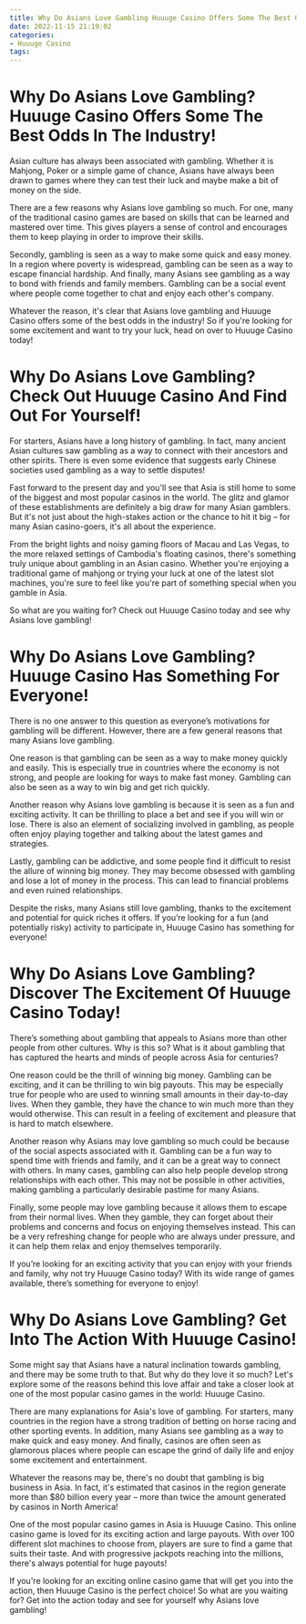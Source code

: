```yaml
---
title: Why Do Asians Love Gambling Huuuge Casino Offers Some The Best Odds In The Industry!
date: 2022-11-15 21:19:02
categories:
- Huuuge Casino
tags:
---
```



#  Why Do Asians Love Gambling? Huuuge Casino Offers Some The Best Odds In The Industry!

Asian culture has always been associated with gambling. Whether it is Mahjong, Poker or a simple game of chance, Asians have always been drawn to games where they can test their luck and maybe make a bit of money on the side.

There are a few reasons why Asians love gambling so much. For one, many of the traditional casino games are based on skills that can be learned and mastered over time. This gives players a sense of control and encourages them to keep playing in order to improve their skills.

Secondly, gambling is seen as a way to make some quick and easy money. In a region where poverty is widespread, gambling can be seen as a way to escape financial hardship. And finally, many Asians see gambling as a way to bond with friends and family members. Gambling can be a social event where people come together to chat and enjoy each other's company.

Whatever the reason, it's clear that Asians love gambling and Huuuge Casino offers some of the best odds in the industry! So if you're looking for some excitement and want to try your luck, head on over to Huuuge Casino today!

#  Why Do Asians Love Gambling? Check Out Huuuge Casino And Find Out For Yourself!

For starters, Asians have a long history of gambling. In fact, many ancient Asian cultures saw gambling as a way to connect with their ancestors and other spirits. There is even some evidence that suggests early Chinese societies used gambling as a way to settle disputes!

Fast forward to the present day and you'll see that Asia is still home to some of the biggest and most popular casinos in the world. The glitz and glamor of these establishments are definitely a big draw for many Asian gamblers. But it's not just about the high-stakes action or the chance to hit it big – for many Asian casino-goers, it's all about the experience.

From the bright lights and noisy gaming floors of Macau and Las Vegas, to the more relaxed settings of Cambodia's floating casinos, there's something truly unique about gambling in an Asian casino. Whether you're enjoying a traditional game of mahjong or trying your luck at one of the latest slot machines, you're sure to feel like you're part of something special when you gamble in Asia.

So what are you waiting for? Check out Huuuge Casino today and see why Asians love gambling!

#  Why Do Asians Love Gambling? Huuuge Casino Has Something For Everyone!

There is no one answer to this question as everyone’s motivations for gambling will be different. However, there are a few general reasons that many Asians love gambling.

 One reason is that gambling can be seen as a way to make money quickly and easily. This is especially true in countries where the economy is not strong, and people are looking for ways to make fast money. Gambling can also be seen as a way to win big and get rich quickly.

Another reason why Asians love gambling is because it is seen as a fun and exciting activity. It can be thrilling to place a bet and see if you will win or lose. There is also an element of socializing involved in gambling, as people often enjoy playing together and talking about the latest games and strategies.

Lastly, gambling can be addictive, and some people find it difficult to resist the allure of winning big money. They may become obsessed with gambling and lose a lot of money in the process. This can lead to financial problems and even ruined relationships.

Despite the risks, many Asians still love gambling, thanks to the excitement and potential for quick riches it offers. If you’re looking for a fun (and potentially risky) activity to participate in, Huuuge Casino has something for everyone!

#  Why Do Asians Love Gambling? Discover The Excitement Of Huuuge Casino Today!

There’s something about gambling that appeals to Asians more than other people from other cultures. Why is this so? What is it about gambling that has captured the hearts and minds of people across Asia for centuries?

One reason could be the thrill of winning big money. Gambling can be exciting, and it can be thrilling to win big payouts. This may be especially true for people who are used to winning small amounts in their day-to-day lives. When they gamble, they have the chance to win much more than they would otherwise. This can result in a feeling of excitement and pleasure that is hard to match elsewhere.

Another reason why Asians may love gambling so much could be because of the social aspects associated with it. Gambling can be a fun way to spend time with friends and family, and it can be a great way to connect with others. In many cases, gambling can also help people develop strong relationships with each other. This may not be possible in other activities, making gambling a particularly desirable pastime for many Asians.

Finally, some people may love gambling because it allows them to escape from their normal lives. When they gamble, they can forget about their problems and concerns and focus on enjoying themselves instead. This can be a very refreshing change for people who are always under pressure, and it can help them relax and enjoy themselves temporarily.

If you’re looking for an exciting activity that you can enjoy with your friends and family, why not try Huuuge Casino today? With its wide range of games available, there’s something for everyone to enjoy!

#  Why Do Asians Love Gambling? Get Into The Action With Huuuge Casino!

Some might say that Asians have a natural inclination towards gambling, and there may be some truth to that. But why do they love it so much? Let's explore some of the reasons behind this love affair and take a closer look at one of the most popular casino games in the world: Huuuge Casino.

There are many explanations for Asia's love of gambling. For starters, many countries in the region have a strong tradition of betting on horse racing and other sporting events. In addition, many Asians see gambling as a way to make quick and easy money. And finally, casinos are often seen as glamorous places where people can escape the grind of daily life and enjoy some excitement and entertainment.

Whatever the reasons may be, there's no doubt that gambling is big business in Asia. In fact, it's estimated that casinos in the region generate more than $80 billion every year – more than twice the amount generated by casinos in North America!

One of the most popular casino games in Asia is Huuuge Casino. This online casino game is loved for its exciting action and large payouts. With over 100 different slot machines to choose from, players are sure to find a game that suits their taste. And with progressive jackpots reaching into the millions, there's always potential for huge payouts!

If you're looking for an exciting online casino game that will get you into the action, then Huuuge Casino is the perfect choice! So what are you waiting for? Get into the action today and see for yourself why Asians love gambling!